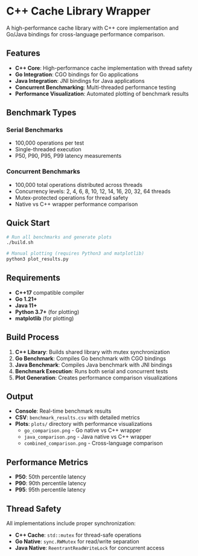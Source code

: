 # C++ Cache Library Wrapper

A high-performance cache library with C++ core implementation and Go/Java bindings for cross-language performance comparison.

## Features

- **C++ Core**: High-performance cache implementation with thread safety
- **Go Integration**: CGO bindings for Go applications
- **Java Integration**: JNI bindings for Java applications
- **Concurrent Benchmarking**: Multi-threaded performance testing
- **Performance Visualization**: Automated plotting of benchmark results

## Benchmark Types

### Serial Benchmarks
- 100,000 operations per test
- Single-threaded execution
- P50, P90, P95, P99 latency measurements

### Concurrent Benchmarks
- 100,000 total operations distributed across threads
- Concurrency levels: 2, 4, 6, 8, 10, 12, 14, 16, 20, 32, 64 threads
- Mutex-protected operations for thread safety
- Native vs C++ wrapper performance comparison

## Quick Start

```bash
# Run all benchmarks and generate plots
./build.sh

# Manual plotting (requires Python3 and matplotlib)
python3 plot_results.py
```

## Requirements

- **C++17** compatible compiler
- **Go 1.21+**
- **Java 11+**
- **Python 3.7+** (for plotting)
- **matplotlib** (for plotting)

## Build Process

1. **C++ Library**: Builds shared library with mutex synchronization
2. **Go Benchmark**: Compiles Go benchmark with CGO bindings
3. **Java Benchmark**: Compiles Java benchmark with JNI bindings
4. **Benchmark Execution**: Runs both serial and concurrent tests
5. **Plot Generation**: Creates performance comparison visualizations

## Output

- **Console**: Real-time benchmark results
- **CSV**: `benchmark_results.csv` with detailed metrics
- **Plots**: `plots/` directory with performance visualizations
  - `go_comparison.png` - Go native vs C++ wrapper
  - `java_comparison.png` - Java native vs C++ wrapper
  - `combined_comparison.png` - Cross-language comparison

## Performance Metrics

- **P50**: 50th percentile latency
- **P90**: 90th percentile latency  
- **P95**: 95th percentile latency

## Thread Safety

All implementations include proper synchronization:
- **C++ Cache**: `std::mutex` for thread-safe operations
- **Go Native**: `sync.RWMutex` for read/write separation
- **Java Native**: `ReentrantReadWriteLock` for concurrent access 